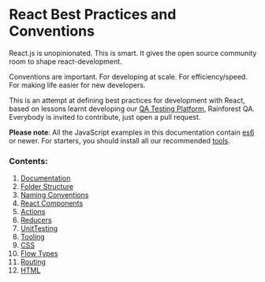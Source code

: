 # React Best Practices and Conventions

React.js is unopinionated. This is smart. It gives the open source community room to shape react-development.

Conventions are important. For developing at scale. For efficiency/speed. For making life easier for new developers.

This is an attempt at defining best practices for development with React, based on lessons learnt developing our [QA Testing Platform](https://www.rainforestqa.com/), Rainforest QA. Everybody is invited to contribute, just open a pull request.

__Please note__: All the JavaScript examples in this documentation contain [es6](http://es6-features.org/) or newer.
For starters, you should install all our recommended [tools](Tooling.md).

### Contents:

1. [Documentation](Documentation.md)
2. [Folder Structure](FolderStructure.md)
3. [Naming Conventions](NamingConventions.md)
4. [React Components](ReactComponents.md)
5. [Actions](Actions.md)
6. [Reducers](Reducers.md)
7. [UnitTesting](UnitTesting.md)
8. [Tooling](Tooling.md)
9. [CSS](Css.md)
10. [Flow Types](Flow.md)
11. [Routing](Routing.md)
12. [HTML](HTML.md)
